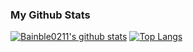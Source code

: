 ### My Github Stats
[![Bainble0211's github stats](https://github-readme-stats.vercel.app/api?username=evon27&show_icons=true&theme=radical)](https://github.com/evon27)
[![Top Langs](https://github-readme-stats.vercel.app/api/top-langs/?username=evon27&show_icons=true&theme=radical)](https://github.com/evon27)

